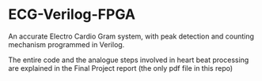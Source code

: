 # ECG-Verilog-FPGA
An accurate Electro Cardio Gram system, with peak detection and counting mechanism programmed in Verilog. 

The entire code and the analogue steps involved in heart beat processing are explained in the Final Project report (the only pdf file in this repo) 
